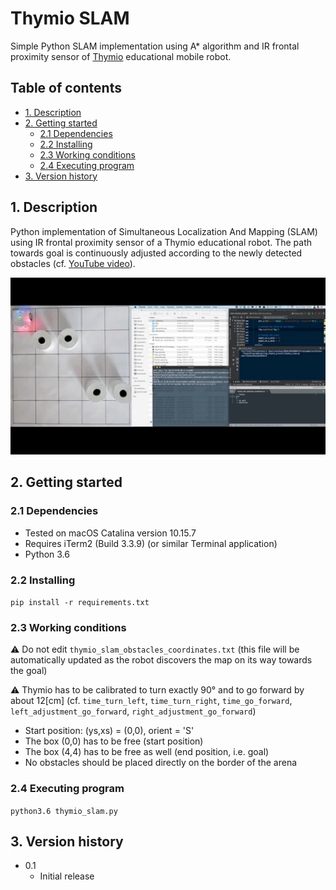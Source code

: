 # Thymio SLAM
Simple Python SLAM implementation using A* algorithm and IR frontal proximity
sensor of [Thymio](https://www.thymio.org/) educational mobile robot.

## Table of contents
* [1. Description](#1-description)
* [2. Getting started](#2-getting-started)
    * [2.1 Dependencies](#21-dependencies)
    * [2.2 Installing](#22-installing)
    * [2.3 Working conditions](#23-working-conditions)
    * [2.4 Executing program](#24-executing-program)
* [3. Version history](#3-version-history)

<!-- toc -->

## 1. Description
Python implementation of Simultaneous Localization And Mapping (SLAM) using IR
frontal proximity sensor of a Thymio educational robot. The path towards goal
is continuously adjusted according to the newly detected obstacles
(cf. [YouTube video](https://www.youtube.com/watch?v=Nnsx8-H72Wk)).

<img src="thymio_slam_gif.gif" alt="thymio_slam_gif" style="width: 640px;"/>

## 2. Getting started

### 2.1 Dependencies
* Tested on macOS Catalina version 10.15.7
* Requires iTerm2 (Build 3.3.9) (or similar Terminal application)
* Python 3.6

### 2.2 Installing
`pip install -r requirements.txt`

### 2.3 Working conditions
⚠️ Do not edit `thymio_slam_obstacles_coordinates.txt` (this file will be automatically updated as the robot discovers the map on its way towards the goal)

⚠️ Thymio has to be calibrated to turn exactly 90° and to go forward by about 12[cm] (cf. `time_turn_left`, `time_turn_right`, `time_go_forward`, `left_adjustment_go_forward`, `right_adjustment_go_forward`)
* Start position: (ys,xs) = (0,0), orient = 'S'
* The box (0,0) has to be free (start position)
* The box (4,4) has to be free as well (end position, i.e. goal)
* No obstacles should be placed directly on the border of the arena


### 2.4 Executing program
`python3.6 thymio_slam.py`

## 3. Version history
* 0.1
    * Initial release